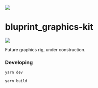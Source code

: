 ![](https://graphics.thomsonreuters.com/style-assets/images/logos/reuters-graphics-logo/svg/logo-color.svg)

# bluprint_graphics-kit

![](https://icon-library.com/images/road-construction-icon/road-construction-icon-1.jpg)

Future graphics rig, under construction.

### Developing

```
yarn dev
```

```
yarn build
```
